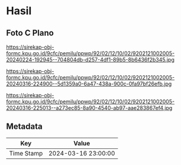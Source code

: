 # Hasil

## Foto C Plano

https://sirekap-obj-formc.kpu.go.id/9cfc/pemilu/ppwp/92/02/12/10/02/9202121002005-20240224-192945--704804db-d257-4df1-89b5-8b6436f2b345.jpg

https://sirekap-obj-formc.kpu.go.id/9cfc/pemilu/ppwp/92/02/12/10/02/9202121002005-20240316-224900--5d1359a0-6a47-438a-900c-0fa97bf26efb.jpg

https://sirekap-obj-formc.kpu.go.id/9cfc/pemilu/ppwp/92/02/12/10/02/9202121002005-20240316-225013--a273ec85-8a90-4540-ab97-aae283867ef4.jpg


## Metadata

| Key        | Value               |
| ---------- | ------------------- |
| Time Stamp | 2024-03-16 23:00:00 |




